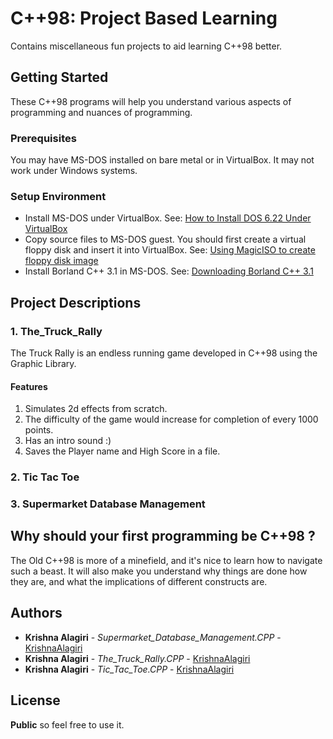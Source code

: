 # C++98: Project Based Learning

Contains miscellaneous fun projects to aid learning C++98 better.

## Getting Started

These C++98 programs will help you understand various aspects of programming and nuances of programming.

### Prerequisites
You may have MS-DOS installed on bare metal or in VirtualBox. It may not work under Windows systems.

### Setup Environment

* Install MS-DOS under VirtualBox.
See: [How to Install DOS 6.22 Under VirtualBox](http://www.instructables.com/id/How-To-Install-DOS-622-Under-VirtualBox/?ALLSTEPS)
* Copy source files to MS-DOS guest. You should first create a virtual floppy disk and insert it into VirtualBox.
See: [Using MagicISO to create floppy disk image](http://www.magiciso.com/tutorials/miso-createfloppyimage.htm)
* Install Borland C++ 3.1 in MS-DOS.
See: [Downloading Borland C++ 3.1](https://winworldpc.com/download/49068656-18DA-11E4-99E5-7054D21A8599)

## Project Descriptions

### 1. The_Truck_Rally

The Truck Rally is an endless running game developed in C++98 using the Graphic Library.

#### Features

1. Simulates 2d effects from scratch.
2. The difficulty of the game would increase for completion of every 1000 points.
3. Has an intro sound :)  
4. Saves the Player name and High Score in a file.

### 2. Tic Tac Toe

### 3. Supermarket Database Management



## Why should your first programming be C++98 ?

The Old C++98 is more of a minefield, and it's nice to learn how to navigate such a beast. It will also make you understand why things are done how they are, and what the implications of different constructs are.

## Authors

* **Krishna Alagiri** - *Supermarket_Database_Management.CPP* - [KrishnaAlagiri](https://github.com/KrishnaAlagiri)
* **Krishna Alagiri** - *The_Truck_Rally.CPP* - [KrishnaAlagiri](https://github.com/KrishnaAlagiri)
* **Krishna Alagiri** - *Tic_Tac_Toe.CPP* - [KrishnaAlagiri](https://github.com/KrishnaAlagiri)

## License

**Public** so feel free to use it.
